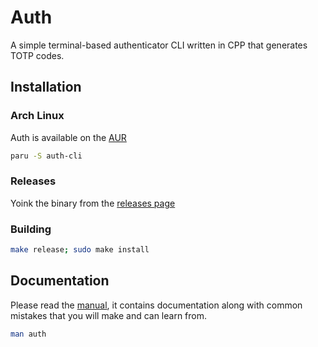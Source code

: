# Auth

A simple terminal-based authenticator CLI written in CPP that generates TOTP codes.

## Installation

### Arch Linux

Auth is available on the [AUR](https://aur.archlinux.org/packages/auth-cli)

```bash
paru -S auth-cli
```

### Releases

Yoink the binary from the
[releases page](https://github.com/nnyyxxxx/auth/releases/latest)

### Building

```bash
make release; sudo make install
```

## Documentation

Please read the [manual](man/auth.1), it contains documentation along with common mistakes that
you will make and can learn from.

```bash
man auth
```
